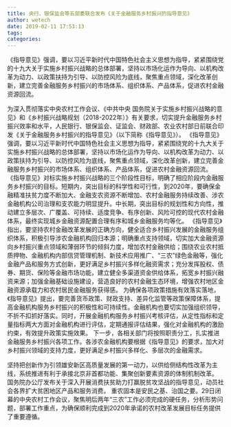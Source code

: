 ```yaml
---
title: 央行、银保监会等五部委联合发布《关于金融服务乡村振兴的指导意见》
author: wetech
date: 2019-02-11 17:53:13
tags: 
categories: 
---
```

《指导意见》强调，要以习近平新时代中国特色社会主义思想为指导，紧紧围绕党的十九大关于实施乡村振兴战略的总体部署，坚持以市场化运作为导向、以机构改革为动力、以政策扶持为引导、以防控风险为底线，聚焦重点领域，深化改革创新，建立完善金融服务乡村振兴的市场体系、组织体系、产品体系，促进农村金融资源回流。
<!-- more -->
为深入贯彻落实中央农村工作会议、《中共中央 国务院关于实施乡村振兴战略的意见》和《乡村振兴战略规划（2018-2022年）》有关要求，切实提升金融服务乡村振兴效率和水平，人民银行、银保监会、证监会、财政部、农业农村部日前联合印发《关于金融服务乡村振兴的指导意见》（以下简称《指导意见》）。
《指导意见》强调，要以习近平新时代中国特色社会主义思想为指导，紧紧围绕党的十九大关于实施乡村振兴战略的总体部署，坚持以市场化运作为导向、以机构改革为动力、以政策扶持为引导、以防控风险为底线，聚焦重点领域，深化改革创新，建立完善金融服务乡村振兴的市场体系、组织体系、产品体系，促进农村金融资源回流。
《指导意见》对标实施乡村振兴战略的三个阶段性目标，明确了相应阶段内金融服务乡村振兴的目标。短期内，突出目标的科学性和可行性，到2020年，要确保金融精准扶贫力度不断加大、金融支农资源不断增加、农村金融服务持续改善、涉农金融机构公司治理和支农能力明显提升。中长期，突出目标的规划性和方向性，推动建立多层次、广覆盖、可持续、适度竞争、有序创新、风险可控的现代农村金融体系，最终实现城乡金融资源配置合理有序和城乡金融服务均等化。
《指导意见》指出，要坚持农村金融改革发展的正确方向，健全适合乡村振兴发展的金融服务组织体系，积极引导涉农金融机构回归本源；明确重点支持领域，切实加大金融资源向乡村振兴重点领域和薄弱环节的倾斜力度，增加农村金融供给；围绕农业农村抵质押物、金融机构内部信贷管理机制、新技术应用推广、“三农”绿色金融等，强化金融产品和服务方式创新，更好满足乡村振兴多样化融资需求；充分发挥股权、债券、期货、保险等金融市场功能，建立健全多渠道资金供给体系，拓宽乡村振兴融资来源；加强金融基础设施建设，营造良好的农村金融生态环境，增强农村地区金融资源承载力和农村居民金融服务获得感。
为确保各项政策措施有效落实落地，《指导意见》提出，要完善货币政策、财政支持、差异化监管等政策保障体系，提高金融机构服务乡村振兴的积极性和可持续性。金融机构也要切实加强组织领导，不折不扣抓好落实。同时，开展金融机构服务乡村振兴考核评估，从定性指标和定量指标两大方面对金融机构进行评估，定期通报评估结果，强化对金融机构的激励约束，有效提升政策实施效果。
下一步，各相关部门将按照职责分工，扎实推进金融服务乡村振兴各项工作。各涉农金融机构要根据《指导意见》的要求，加大对乡村振兴领域的支持力度，更好满足乡村振兴多样化、多层次的金融需求。
 
 
坚持把创新作为引领雄安新区高质量发展的第一动力，以供给侧结构性改革为主线，系统推进有利于承接北京非首都功能、集聚创新要素资源的体制机制改革。
国务院办公厅发布关于深入开展消费扶贫助力打赢脱贫攻坚战的指导意见，动员社会各界扩大贫困地区产品和服务消费。
重农固本是安民之基、治国之要。29日闭幕的中央农村工作会议，聚焦明后两年“三农”工作必须完成的硬任务，分析形势问题，部署工作重点，为确保顺利完成到2020年承诺的农村改革发展目标任务提供了重要遵循。
